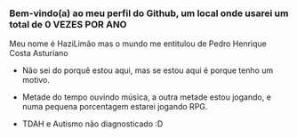 ### Bem-vindo(a) ao meu perfil do Github, um local onde usarei um total de 0 VEZES POR ANO

Meu nome é HaziLimão mas o mundo me entitulou de Pedro Henrique Costa Asturiano

* Não sei do porquê estou aqui, mas se estou aqui é porque tenho um motivo.

* Metade do tempo ouvindo música, a outra metade estou jogando, e numa pequena porcentagem estarei jogando RPG.

* TDAH e Autismo não diagnosticado :D 
